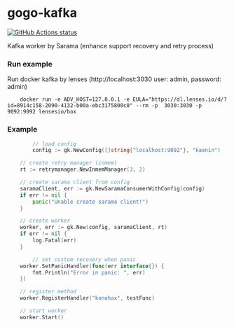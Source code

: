 # gogo-kafka

<p align="left">
  <a href="https://github.com/devit-tel/gogo-kafka"><img alt="GitHub Actions status" src="https://github.com/devit-tel/gogo-kafka/workflows/go-unit-test/badge.svg"></a>
</p>

Kafka worker by Sarama (enhance support recovery and retry process)


### Run example
Run docker kafka by lenses (http://localhost:3030 user: admin, password: admin)
```shell script
    docker run -e ADV_HOST=127.0.0.1 -e EULA="https://dl.lenses.io/d/?id=8914c158-2090-4132-b00a-ebc3175800c0" --rm -p  3030:3030 -p 9092:9092 lensesio/box
```


### Example

```go
        // load config
        config := gk.NewConfig([]string{"localhost:9092"}, "kaenin")

	// create retry manager (inmem)
	rt := retrymanager.NewInmemManager(3, 2)

	// create sarama client from config
	saramaClient, err := gk.NewSaramaConsumerWithConfig(config)
	if err != nil {
		panic("Unable create sarama client!")
	}

	// create worker
	worker, err := gk.New(config, saramaClient, rt)
	if err != nil {
		log.Fatal(err)
	}

        // set custom recovery when panic
	worker.SetPanicHandler(func(err interface{}) {
		fmt.Println("Error in panic: ", err)
	})

	// register method
	worker.RegisterHandler("konohax", testFunc)

	// start worker
	worker.Start()
```
